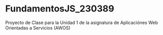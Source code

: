 # FundamentosJS_230389
Proyecto de Clase para la Unidad 1 de la asignatura de Aplicaciónes Web Orientadas a Servicios (AWOS)
